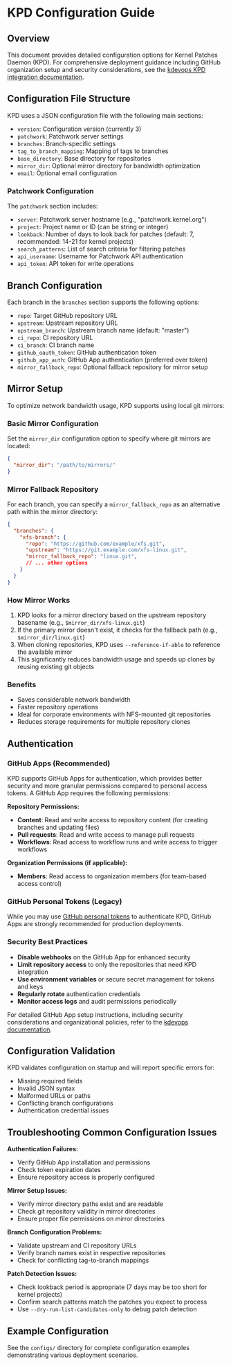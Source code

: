 # KPD Configuration Guide

## Overview

This document provides detailed configuration options for Kernel Patches Daemon (KPD). For comprehensive deployment guidance including GitHub organization setup and security considerations, see the [kdevops KPD integration documentation](https://github.com/linux-kdevops/kdevops/blob/main/docs/kernel-ci/kernel-ci-kpd.md).

## Configuration File Structure

KPD uses a JSON configuration file with the following main sections:

- `version`: Configuration version (currently 3)
- `patchwork`: Patchwork server settings
- `branches`: Branch-specific settings
- `tag_to_branch_mapping`: Mapping of tags to branches
- `base_directory`: Base directory for repositories
- `mirror_dir`: Optional mirror directory for bandwidth optimization
- `email`: Optional email configuration

### Patchwork Configuration

The `patchwork` section includes:
- `server`: Patchwork server hostname (e.g., "patchwork.kernel.org")
- `project`: Project name or ID (can be string or integer)
- `lookback`: Number of days to look back for patches (default: 7, recommended: 14-21 for kernel projects)
- `search_patterns`: List of search criteria for filtering patches
- `api_username`: Username for Patchwork API authentication
- `api_token`: API token for write operations

## Branch Configuration

Each branch in the `branches` section supports the following options:

- `repo`: Target GitHub repository URL
- `upstream`: Upstream repository URL
- `upstream_branch`: Upstream branch name (default: "master")
- `ci_repo`: CI repository URL
- `ci_branch`: CI branch name
- `github_oauth_token`: GitHub authentication token
- `github_app_auth`: GitHub App authentication (preferred over token)
- `mirror_fallback_repo`: Optional fallback repository for mirror setup

## Mirror Setup

To optimize network bandwidth usage, KPD supports using local git mirrors:

### Basic Mirror Configuration

Set the `mirror_dir` configuration option to specify where git mirrors are located:

```json
{
  "mirror_dir": "/path/to/mirrors/"
}
```

### Mirror Fallback Repository

For each branch, you can specify a `mirror_fallback_repo` as an alternative path within the mirror directory:

```json
{
  "branches": {
    "xfs-branch": {
      "repo": "https://github.com/example/xfs.git",
      "upstream": "https://git.example.com/xfs-linux.git",
      "mirror_fallback_repo": "linux.git",
      // ... other options
    }
  }
}
```

### How Mirror Works

1. KPD looks for a mirror directory based on the upstream repository basename (e.g., `$mirror_dir/xfs-linux.git`)
2. If the primary mirror doesn't exist, it checks for the fallback path (e.g., `$mirror_dir/linux.git`)
3. When cloning repositories, KPD uses `--reference-if-able` to reference the available mirror
4. This significantly reduces bandwidth usage and speeds up clones by reusing existing git objects

### Benefits

- Saves considerable network bandwidth
- Faster repository operations
- Ideal for corporate environments with NFS-mounted git repositories
- Reduces storage requirements for multiple repository clones

## Authentication

### GitHub Apps (Recommended)

KPD supports GitHub Apps for authentication, which provides better security and more granular permissions compared to personal access tokens. A GitHub App requires the following permissions:

**Repository Permissions:**
- **Content**: Read and write access to repository content (for creating branches and updating files)
- **Pull requests**: Read and write access to manage pull requests
- **Workflows**: Read access to workflow runs and write access to trigger workflows

**Organization Permissions (if applicable):**
- **Members**: Read access to organization members (for team-based access control)

### GitHub Personal Tokens (Legacy)

While you may use [GitHub personal tokens](https://docs.github.com/en/authentication/keeping-your-account-and-data-secure/creating-a-personal-access-token) to authenticate KPD, GitHub Apps are strongly recommended for production deployments.

### Security Best Practices

- **Disable webhooks** on the GitHub App for enhanced security
- **Limit repository access** to only the repositories that need KPD integration
- **Use environment variables** or secure secret management for tokens and keys
- **Regularly rotate** authentication credentials
- **Monitor access logs** and audit permissions periodically

For detailed GitHub App setup instructions, including security considerations and organizational policies, refer to the [kdevops documentation](https://github.com/linux-kdevops/kdevops/blob/main/docs/kernel-ci/kernel-ci-kpd.md).

## Configuration Validation

KPD validates configuration on startup and will report specific errors for:
- Missing required fields
- Invalid JSON syntax
- Malformed URLs or paths
- Conflicting branch configurations
- Authentication credential issues

## Troubleshooting Common Configuration Issues

**Authentication Failures:**
- Verify GitHub App installation and permissions
- Check token expiration dates
- Ensure repository access is properly configured

**Mirror Setup Issues:**
- Verify mirror directory paths exist and are readable
- Check git repository validity in mirror directories
- Ensure proper file permissions on mirror directories

**Branch Configuration Problems:**
- Validate upstream and CI repository URLs
- Verify branch names exist in respective repositories
- Check for conflicting tag-to-branch mappings

**Patch Detection Issues:**
- Check lookback period is appropriate (7 days may be too short for kernel projects)
- Confirm search patterns match the patches you expect to process
- Use `--dry-run-list-candidates-only` to debug patch detection

## Example Configuration

See the `configs/` directory for complete configuration examples demonstrating various deployment scenarios.
